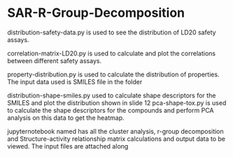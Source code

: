 # SAR-R-Group-Decomposition

distribution-safety-data.py is used to see the distribution of LD20 safety assays.

correlation-matrix-LD20.py is used to calculate and plot the correlations between different safety assays.

property-distribution.py is used to calculate the distribution of properties. The input data used is SMILES file in the folder

distribution-shape-smiles.py used to calculate shape descriptors for the SMILES and plot the distribution shown in slide 12
pca-shape-tox.py is used to calculate the shape descriptors for the compounds and perform PCA analysis on this data to get the heatmap.

jupyternotebook named has all the cluster analysis, r-group decomposition and Structure-activity relationship matrix calculations and output data to be viewed. The input files are attached along
